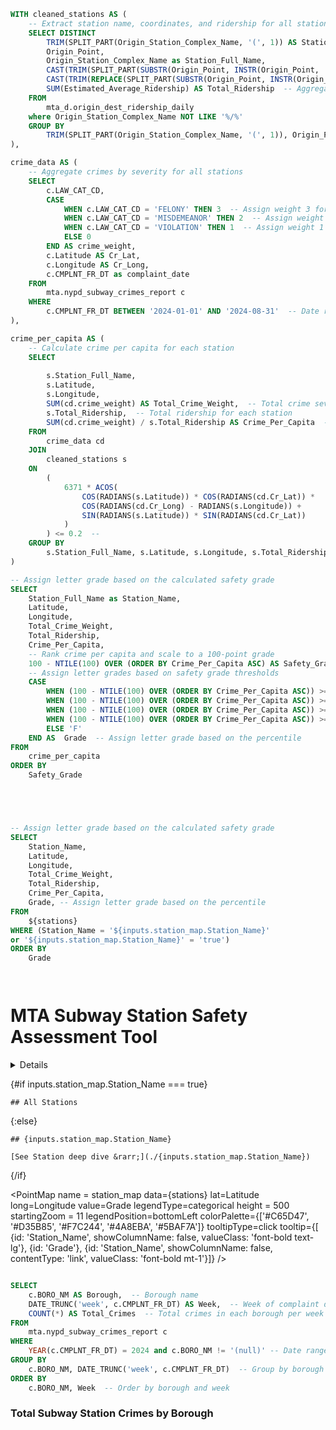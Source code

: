 




```sql stations
WITH cleaned_stations AS (
    -- Extract station name, coordinates, and ridership for all stations
    SELECT DISTINCT
        TRIM(SPLIT_PART(Origin_Station_Complex_Name, '(', 1)) AS Station_Name,  -- Extract station name before '('
        Origin_Point,
        Origin_Station_Complex_Name as Station_Full_Name,
        CAST(TRIM(SPLIT_PART(SUBSTR(Origin_Point, INSTR(Origin_Point, '(') + 1), ' ', 1)) AS DOUBLE) AS Longitude,
        CAST(TRIM(REPLACE(SPLIT_PART(SUBSTR(Origin_Point, INSTR(Origin_Point, '(') + 1), ' ', 2), ')', '')) AS DOUBLE) AS Latitude,
        SUM(Estimated_Average_Ridership) AS Total_Ridership  -- Aggregate ridership for each station
    FROM 
        mta_d.origin_dest_ridership_daily
    where Origin_Station_Complex_Name NOT LIKE '%/%'
    GROUP BY 
        TRIM(SPLIT_PART(Origin_Station_Complex_Name, '(', 1)), Origin_Point, Station_Full_Name
),

crime_data AS (
    -- Aggregate crimes by severity for all stations
    SELECT 
        c.LAW_CAT_CD,
        CASE 
            WHEN c.LAW_CAT_CD = 'FELONY' THEN 3  -- Assign weight 3 for felonies
            WHEN c.LAW_CAT_CD = 'MISDEMEANOR' THEN 2  -- Assign weight 2 for misdemeanors
            WHEN c.LAW_CAT_CD = 'VIOLATION' THEN 1  -- Assign weight 1 for violations
            ELSE 0
        END AS crime_weight,
        c.Latitude AS Cr_Lat, 
        c.Longitude AS Cr_Long,
        c.CMPLNT_FR_DT as complaint_date
    FROM 
        mta.nypd_subway_crimes_report c
    WHERE 
        c.CMPLNT_FR_DT BETWEEN '2024-01-01' AND '2024-08-31'  -- Date range for crimes
),

crime_per_capita AS (
    -- Calculate crime per capita for each station
    SELECT 
        
        s.Station_Full_Name,
        s.Latitude,
        s.Longitude,
        SUM(cd.crime_weight) AS Total_Crime_Weight,  -- Total crime severity score for each station
        s.Total_Ridership,  -- Total ridership for each station
        SUM(cd.crime_weight) / s.Total_Ridership AS Crime_Per_Capita  -- Crime score per rider
    FROM 
        crime_data cd
    JOIN 
        cleaned_stations s 
    ON 
        (
            6371 * ACOS(
                COS(RADIANS(s.Latitude)) * COS(RADIANS(cd.Cr_Lat)) * 
                COS(RADIANS(cd.Cr_Long) - RADIANS(s.Longitude)) + 
                SIN(RADIANS(s.Latitude)) * SIN(RADIANS(cd.Cr_Lat))
            )
        ) <= 0.2  -- 
    GROUP BY 
        s.Station_Full_Name, s.Latitude, s.Longitude, s.Total_Ridership
)

-- Assign letter grade based on the calculated safety grade
SELECT
    Station_Full_Name as Station_Name,
    Latitude,
    Longitude,
    Total_Crime_Weight,
    Total_Ridership,
    Crime_Per_Capita,
    -- Rank crime per capita and scale to a 100-point grade
    100 - NTILE(100) OVER (ORDER BY Crime_Per_Capita ASC) AS Safety_Grade,
    -- Assign letter grades based on safety grade thresholds
    CASE 
        WHEN (100 - NTILE(100) OVER (ORDER BY Crime_Per_Capita ASC)) >= 90 THEN 'A'
        WHEN (100 - NTILE(100) OVER (ORDER BY Crime_Per_Capita ASC)) >= 75 THEN 'B'
        WHEN (100 - NTILE(100) OVER (ORDER BY Crime_Per_Capita ASC)) >= 50 THEN 'C'
        WHEN (100 - NTILE(100) OVER (ORDER BY Crime_Per_Capita ASC)) >= 25 THEN 'D'
        ELSE 'F'
    END AS  Grade  -- Assign letter grade based on the percentile
FROM 
    crime_per_capita
ORDER BY 
    Safety_Grade 




```













```sql stations_table


-- Assign letter grade based on the calculated safety grade
SELECT
    Station_Name,
    Latitude,
    Longitude,
    Total_Crime_Weight,
    Total_Ridership,
    Crime_Per_Capita,
    Grade, -- Assign letter grade based on the percentile
FROM 
    ${stations}
WHERE (Station_Name = '${inputs.station_map.Station_Name}'
or '${inputs.station_map.Station_Name}' = 'true')
ORDER BY 
    Grade




```








# MTA Subway Station Safety Assessment Tool

<Details title='Overview of this Tool'>


### How It Works

This tool provides an overview of approx safety ratings for subway stations in NYC using data provided from the MTA and NYPD.

Subway stations are mapped based on their location and matched with reported crimes within 200 meters to estimate crime levels near each station.

### Scoring System
- **Weighted Total Crime Score**: This score considers the severity of crimes multiplied by the number of occurrences, ranked from most serious (Felony) to least serious (Violation).
- **Total Riders**: The total observed incoming and outgoing riders at each station.
- **Incidents per Rider**: Calculated as Weighted Total Crime Score divided by Total Riders.
- **Grade**: Assigned based on the percentile distribution of Incidents per Rider (A to F).

### How to Use This Tool

- Explore crime ratings across all subway stations below.
- Use the "Explore Your Commute" page to explore details specific to travel between two stations.
- Use the links in the map tool tip or data-tables to explore the crime data page for a specific station.

### Important Note
This tool is for exploratory purposes only an to serve as a proxy! The relative safety of subway stations depends on many constantly changing factors.
  

</Details>




{#if inputs.station_map.Station_Name === true}

    ## All Stations

{:else}

    ## {inputs.station_map.Station_Name}

    [See Station deep dive &rarr;](./{inputs.station_map.Station_Name})

{/if}

<PointMap
    name = station_map
    data={stations}
    lat=Latitude
    long=Longitude
    value=Grade
    legendType=categorical
    height = 500
    startingZoom = 11
    legendPosition=bottomLeft
    colorPalette={['#C65D47', '#D35B85', '#F7C244', '#4A8EBA', '#5BAF7A']}
    tooltipType=click
    tooltip={[
            {id: 'Station_Name', showColumnName: false, valueClass: 'font-bold text-lg'},
            {id: 'Grade'},
            {id: 'Station_Name', showColumnName: false, contentType: 'link', valueClass: 'font-bold mt-1'}]}
/>

```sql crimes_by_borough

SELECT
    c.BORO_NM AS Borough,  -- Borough name
    DATE_TRUNC('week', c.CMPLNT_FR_DT) AS Week,  -- Week of complaint date
    COUNT(*) AS Total_Crimes  -- Total crimes in each borough per week
FROM 
    mta.nypd_subway_crimes_report c
WHERE 
    YEAR(c.CMPLNT_FR_DT) = 2024 and c.BORO_NM != '(null)' -- Date range for crimes
GROUP BY 
    c.BORO_NM, DATE_TRUNC('week', c.CMPLNT_FR_DT)  -- Group by borough and truncated week
ORDER BY 
    c.BORO_NM, Week  -- Order by borough and week


```



<DataTable data={stations_table} link=Station_Name search = true>  	
    <Column id=Station_Name title="Station" /> 	
    <Column id="Total_Crime_Weight" title="Weighted Total Crime Score" contentType=colorscale scaleColor=red align=centre/> 	
    <Column id="Total_Ridership" title="Total Riders" contentType=colorscale scaleColor= gold align=centre/> 	
    <Column id="Crime_Per_Capita" title="Incidents per Rider" contentType=colorscale colorMin=0 colorMax=0.0003 scaleColor={['green','white','maroon']} align=centre/>
    <Column id="Grade" title="Grade"  align=centre/> 	
</DataTable>


### Total Subway Station Crimes by Borough
<AreaChart
    data={crimes_by_borough}
    x=Week
    y=Total_Crimes
    series = Borough
/>
